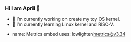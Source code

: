 ### Hi I am April 👋

- 🔭 I’m currently working on create my toy OS kernel.
- 🌱 I’m currently learning Linux kernel and RISC-V.
<!--
**hehellooedas/hehellooedas** is a ✨ _special_ ✨ repository because its `README.md` (this file) appears on your GitHub profile.

Here are some ideas to get you started:


- 👯 I’m looking to collaborate on ...
- 🤔 I’m looking for help with ...
- 💬 Ask me about ...
- 📫 How to reach me: ...
- 😄 Pronouns: ...
- ⚡ Fun fact: ...
-->


- name: Metrics embed
  uses: lowlighter/metrics@v3.34
